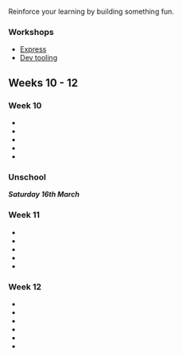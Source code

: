 Reinforce your learning by building something fun.

### Workshops

- [Express](/workshops/node-express-server)
- [Dev tooling](/workshops/dev-tooling/)

## Weeks 10 - 12

### Week 10

-
-
-
-
-

### Unschool

**_Saturday 16th March_**

### Week 11

-
-
-
-
-

### Week 12

-
-
-
-
-
-
